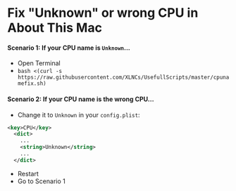 # Fix "Unknown" or wrong CPU in About This Mac

#### Scenario 1: If your CPU name is `Unknown`...

* Open Terminal
* `bash <(curl -s https://raw.githubusercontent.com/XLNCs/UsefullScripts/master/cpunamefix.sh)`

#### Scenario 2: If your CPU name is the wrong CPU...

* Change it to `Unknown` in your `config.plist`:
```xml
<key>CPU</key>
  <dict>
    ...
    <string>Unknown</string>
    ...
  </dict>
```
* Restart
* Go to Scenario 1
